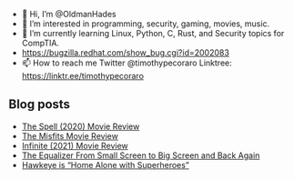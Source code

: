 - 👋 Hi, I’m @OldmanHades
- 👀 I’m interested in programming, security, gaming, movies, music.
- 🌱 I’m currently learning Linux, Python, C, Rust, and Security topics for CompTIA.
- https://bugzilla.redhat.com/show_bug.cgi?id=2002083
- 📫 How to reach me Twitter @timothypecoraro
Linktree: https://linktr.ee/timothypecoraro

## Blog posts
<!-- BLOG-POST-LIST:START -->
- [The Spell &lpar;2020&rpar; Movie Review](https://medium.com/@timothypecoraro/the-spell-2020-movie-review-13cbdb1fdfe3?source=rss-5097f5c9b801------2)
- [The Misfits Movie Review](https://medium.com/@timothypecoraro/the-misfits-movie-review-719c76cef8da?source=rss-5097f5c9b801------2)
- [Infinite &lpar;2021&rpar; Movie Review](https://medium.com/@timothypecoraro/infinite-2021-movie-review-22a23db76300?source=rss-5097f5c9b801------2)
- [The Equalizer From Small Screen to Big Screen and Back Again](https://medium.com/@timothypecoraro/the-equalizer-from-small-screen-to-big-screen-and-back-again-c3dfaa5311f7?source=rss-5097f5c9b801------2)
- [Hawkeye is “Home Alone with Superheroes”](https://medium.com/theuglymonster/hawkeye-is-home-alone-with-superheroes-ec1cbae56847?source=rss-5097f5c9b801------2)
<!-- BLOG-POST-LIST:END -->
